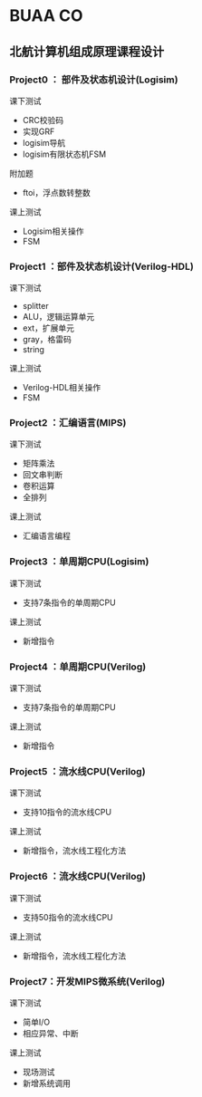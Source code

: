 # BUAA CO

## 北航计算机组成原理课程设计

### Project0 ： 部件及状态机设计(Logisim)

课下测试

* CRC校验码
* 实现GRF
* logisim导航
* logisim有限状态机FSM

附加题

* ftoi，浮点数转整数

课上测试 

*  Logisim相关操作
* FSM

### Project1 ：部件及状态机设计(Verilog-HDL)

课下测试

* splitter
* ALU，逻辑运算单元
* ext，扩展单元
* gray，格雷码
* string

课上测试 

* Verilog-HDL相关操作
* FSM

### Project2 ：汇编语言(MIPS)

课下测试

* 矩阵乘法
* 回文串判断
* 卷积运算
* 全排列

课上测试 

* 汇编语言编程

### Project3 ：单周期CPU(Logisim)

课下测试

* 支持7条指令的单周期CPU

课上测试 

* 新增指令

### Project4 ：单周期CPU(Verilog)

课下测试

* 支持7条指令的单周期CPU

课上测试

* 新增指令

### Project5 ：流水线CPU(Verilog)

课下测试

* 支持10指令的流水线CPU

课上测试

* 新增指令，流水线工程化方法

### Project6 ：流水线CPU(Verilog)

课下测试

* 支持50指令的流水线CPU

课上测试

* 新增指令，流水线工程化方法

### Project7：开发MIPS微系统(Verilog)

课下测试

* 简单I/O
* 相应异常、中断

课上测试

* 现场测试
* 新增系统调用